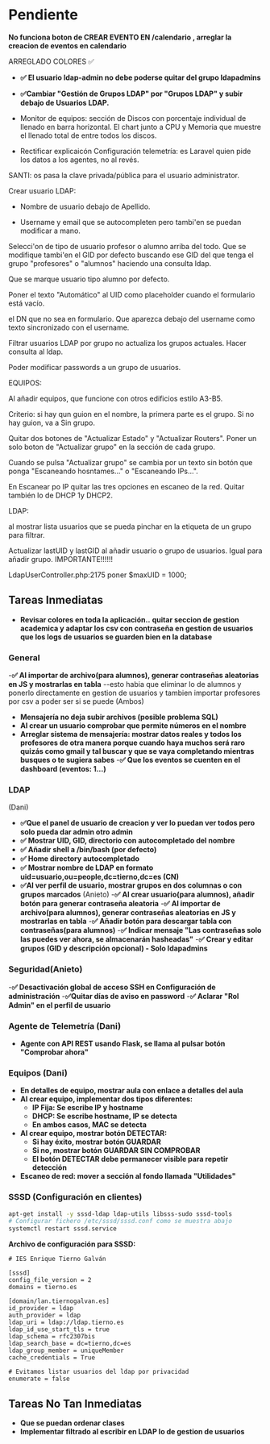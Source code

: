 # Pendiente
**No funciona boton de CREAR EVENTO EN /calendario , arreglar la creacion de eventos en calendario**


ARREGLADO COLORES ✅
- **✅ El usuario ldap-admin no debe poderse quitar del grupo ldapadmins**


- **✅Cambiar "Gestión de Grupos LDAP" por "Grupos LDAP" y subir debajo de Usuarios LDAP.**

- Monitor de equipos: sección de Discos con porcentaje individual de llenado en barra horizontal. El chart junto a CPU y Memoria que muestre el llenado total de entre todos los discos.

- Rectificar explicaicón Configuración telemetría: es Laravel quien pide los datos a los agentes, no al revés.

SANTI: os pasa la clave privada/pública para el usuario administrator.

Crear usuario LDAP:

- Nombre de usuario debajo de Apellido.

- Username y email que se autocompleten pero tambi'en se puedan modificar a mano.

Selecci'on de tipo de usuario profesor o alumno arriba del todo. Que se modifique tambi'en el GID por defecto buscando ese GID del que tenga el grupo "profesores" o "alumnos" haciendo una consulta ldap.

Que se marque usuario tipo alumno por defecto.

Poner el texto "Automático" al UID como placeholder cuando el formulario está vacío.

el DN que no sea en formulario. Que aparezca debajo del username como texto sincronizado con el username.

Filtrar usuarios LDAP por grupo no actualiza los grupos actuales. Hacer consulta al ldap.

Poder modificar passwords a un grupo de usuarios.

EQUIPOS:

Al añadir equipos, que funcione con otros edificios estilo A3-B5.

Criterio: si hay qun guion en el nombre, la primera parte es el grupo. Si no hay guion, va a Sin grupo.

Quitar dos botones de "Actualizar Estado" y "Actualizar Routers". Poner un solo boton de "Actualizar grupo" en la sección de cada grupo.

Cuando se pulsa "Actualizar grupo" se cambia por un texto sin botón que ponga "Escaneando hosntames..." o "Escaneando IPs...".

En Escanear po IP quitar las tres opciones en escaneo de la red. Quitar también lo de DHCP 1y DHCP2.

LDAP:

al mostrar lista usuarios que se pueda pinchar en la etiqueta de un grupo para filtrar.

Actualizar lastUID y lastGID al añadir usuario o grupo de usuarios. Igual para añadir grupo. IMPORTANTE!!!!!!

LdapUserController.php:2175 poner $maxUID = 1000;

## Tareas Inmediatas
- **Revisar colores en toda la aplicación..**
**quitar seccion de gestion academica y adaptar los csv con contraseña en gestion de usuarios**
**que los logs de usuarios se guarden bien en la database**
### General
-**✅ Al importar de archivo(para alumnos), generar contraseñas aleatorias en JS y mostrarlas en tabla**
--esto habia que eliminar lo de alumnos y ponerlo directamente en gestion de usuarios y tambien importar profesores por csv a poder ser si se puede 
(Ambos)
- **Mensajería no deja subir archivos (posible problema SQL)**
- **Al crear un usuario comprobar que permite números en el nombre**
- **Arreglar sistema de mensajería: mostrar datos reales y todos los profesores de otra manera porque cuando haya muchos será raro quizás como gmail y tal buscar y que se vaya completando mientras busques o te sugiera sabes**
-**✅ Que los eventos se cuenten en el dashboard (eventos: 1...)**

### LDAP
(Dani)
- **✅Que el panel de usuario de creacion y ver lo puedan ver todos pero solo pueda dar admin otro admin**
- **✅ Mostrar UID, GID, directorio con autocompletado del nombre**
- **✅ Añadir shell a /bin/bash (por defecto)**
- **✅ Home directory autocompletado**
- **✅ Mostrar nombre de LDAP en formato uid=usuario,ou=people,dc=tierno,dc=es (CN)**
- **✅Al ver perfil de usuario, mostrar grupos en dos columnas o con grupos marcados**
(Anieto)
-**✅ Al crear usuario(para alumnos), añadir botón para generar contraseña aleatoria**
-**✅ Al importar de archivo(para alumnos), generar contraseñas aleatorias en JS y mostrarlas en tabla**
-**✅ Añadir botón para descargar tabla con contraseñas(para alumnos)**
-**✅ Indicar mensaje "Las contraseñas solo las puedes ver ahora, se almacenarán hasheadas"**
-**✅ Crear y editar grupos (GID y descripción opcional) - Solo ldapadmins**

### Seguridad(Anieto)
-**✅ Desactivación global de acceso SSH en Configuración de administración**
-**✅Quitar días de aviso en password**
-**✅ Aclarar "Rol Admin" en el perfil de usuario**

### Agente de Telemetría (Dani)
- **Agente con API REST usando Flask, se llama al pulsar botón "Comprobar ahora"**

### Equipos (Dani)
- **En detalles de equipo, mostrar aula con enlace a detalles del aula**
- **Al crear equipo, implementar dos tipos diferentes:**
  - **IP Fija: Se escribe IP y hostname**
  - **DHCP: Se escribe hostname, IP se detecta**
  - **En ambos casos, MAC se detecta**
- **Al crear equipo, mostrar botón DETECTAR:**
  - **Si hay éxito, mostrar botón GUARDAR**
  - **Si no, mostrar botón GUARDAR SIN COMPROBAR**
  - **El botón DETECTAR debe permanecer visible para repetir detección**
- **Escaneo de red: mover a sección al fondo llamada "Utilidades"**

### SSSD (Configuración en clientes)
```bash
apt-get install -y sssd-ldap ldap-utils libsss-sudo sssd-tools
# Configurar fichero /etc/sssd/sssd.conf como se muestra abajo
systemctl restart sssd.service
```

**Archivo de configuración para SSSD:**
```
# IES Enrique Tierno Galván

[sssd]
config_file_version = 2
domains = tierno.es

[domain/lan.tiernogalvan.es]
id_provider = ldap
auth_provider = ldap
ldap_uri = ldap://ldap.tierno.es
ldap_id_use_start_tls = true
ldap_schema = rfc2307bis
ldap_search_base = dc=tierno,dc=es
ldap_group_member = uniqueMember
cache_credentials = True

# Evitamos listar usuarios del ldap por privacidad
enumerate = false
```

## Tareas No Tan Inmediatas
- **Que se puedan ordenar clases**
- **Implementar filtrado al escribir en LDAP lo de gestion de usuarios**

